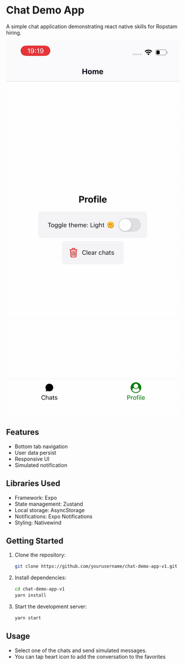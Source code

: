 # Chat Demo App

A simple chat application demonstrating react native skills for Ropstam hiring.

![Demo](demo.gif)

## Features

- Bottom tab navigation
- User data persist
- Responsive UI
- Simulated notification

## Libraries Used

- Framework: Expo
- State management: Zustand
- Local storage: AsyncStorage
- Notifications: Expo Notifications
- Styling: Nativewind

## Getting Started

1. Clone the repository:
   ```bash
   git clone https://github.com/yourusername/chat-demo-app-v1.git
   ```
2. Install dependencies:
   ```bash
   cd chat-demo-app-v1
   yarn install
   ```
3. Start the development server:
   ```bash
   yarn start
   ```

## Usage

- Select one of the chats and send simulated messages.
- You can tap heart icon to add the conversation to the favorites
